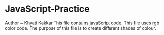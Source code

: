 # JavaScript-Practice
Author ~ Khyati Kakkar
This file contains javaScript code. This file uses rgb color code. The purpose of this file is to create different shades of colour.